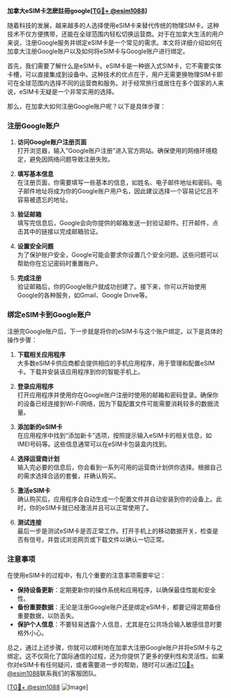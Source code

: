 **加拿大eSIM卡怎麽註冊google[[TG💪+ @esim1088](https://t.me/s/esim1088)]**

随着科技的发展，越来越多的人选择使用eSIM卡来替代传统的物理SIM卡。这种技术不仅方便携带，还能在全球范围内轻松切换运营商。对于在加拿大生活的用户来说，注册Google服务并绑定eSIM卡是一个常见的需求。本文将详细介绍如何在加拿大注册Google账户以及如何将eSIM卡与Google账户进行绑定。

首先，我们需要了解什么是eSIM卡。eSIM卡是一种嵌入式SIM卡，它不需要实体卡槽，可以直接集成到设备中。这种技术的优点在于，用户无需更换物理SIM卡即可在全球范围内选择不同的运营商和服务。对于经常旅行或居住在多个国家的人来说，eSIM卡无疑是一个非常实用的选择。

那么，在加拿大如何注册Google账户呢？以下是具体步骤：

### 注册Google账户

1. **访问Google账户注册页面**  
   打开浏览器，输入“Google账户注册”进入官方网站。确保使用的网络环境稳定，避免因网络问题导致注册失败。

2. **填写基本信息**  
   在注册页面，你需要填写一些基本的信息，如姓名、电子邮件地址和密码。电子邮件地址将成为你的Google账户用户名，因此建议选择一个容易记忆且不容易被遗忘的地址。

3. **验证邮箱**  
   填写完信息后，Google会向你提供的邮箱发送一封验证邮件。打开邮件，点击其中的链接以完成邮箱验证。

4. **设置安全问题**  
   为了保护账户安全，Google可能会要求你设置几个安全问题。这些问题可以帮助你在忘记密码时重置账户。

5. **完成注册**  
   验证邮箱后，你的Google账户就成功创建了。接下来，你可以开始使用Google的各种服务，如Gmail、Google Drive等。

### 绑定eSIM卡到Google账户

注册完Google账户后，下一步就是将你的eSIM卡与这个账户绑定。以下是具体的操作步骤：

1. **下载相关应用程序**  
   大多数eSIM卡供应商都会提供相应的手机应用程序，用于管理和配置eSIM卡。下载并安装该应用程序到你的智能手机上。

2. **登录应用程序**  
   打开应用程序并使用你在Google账户注册时使用的邮箱和密码登录。确保你的设备已经连接到Wi-Fi网络，因为下载配置文件可能需要消耗较多的数据流量。

3. **添加新的eSIM卡**  
   在应用程序中找到“添加新卡”选项，按照提示输入eSIM卡的相关信息，如IMEI号码等。这些信息通常可以在eSIM卡包装盒内找到。

4. **选择运营商计划**  
   输入完必要的信息后，你会看到一系列可用的运营商计划供你选择。根据自己的需求选择合适的套餐，并确认购买。

5. **激活eSIM卡**  
   确认购买后，应用程序会自动生成一个配置文件并自动安装到你的设备上。此时，你的eSIM卡就已经激活并且可以正常使用了。

6. **测试连接**  
   最后一步是测试eSIM卡是否正常工作。打开手机上的移动数据开关，检查是否有信号，并尝试浏览网页或下载文件以确认一切正常。

### 注意事项

在使用eSIM卡的过程中，有几个重要的注意事项需要牢记：

- **保持设备更新**：定期更新你的操作系统和应用程序，以确保最佳性能和安全性。
- **备份重要数据**：无论是注册Google账户还是绑定eSIM卡，都要记得定期备份重要数据，以防丢失。
- **保护个人信息**：不要轻易透露个人信息，尤其是在公共场合输入敏感信息时要格外小心。

总之，通过上述步骤，你就可以顺利地在加拿大注册Google账户并将eSIM卡与之绑定。这不仅简化了国际通信的过程，还为你提供了更多的便利性和灵活性。如果你对eSIM卡有任何疑问，或者需要进一步的帮助，随时可以通过[TG💪+ @esim1088](https://t.me/s/esim1088)联系我们的客服团队。

[[TG💪+ @esim1088](https://t.me/s/esim1088) ![Image](https://i.postimg.cc/4NQfJmqS/Snipaste-2025-05-13-00-14-12.png)]